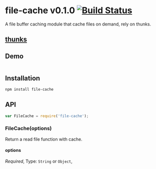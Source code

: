 file-cache v0.1.0 [![Build Status](https://travis-ci.org/toajs/file-cache.svg)](https://travis-ci.org/toajs/file-cache)
====
A file buffer caching module that cache files on demand, rely on thunks.

## [thunks](https://github.com/thunks/thunks)

## Demo

```js

```

## Installation

```bash
npm install file-cache
```

## API

```js
var FileCache = require('file-cache');
```

### FileCache(options)

Return a read file function with cache.

#### options

*Required*, Type: `String` or `Object`,

